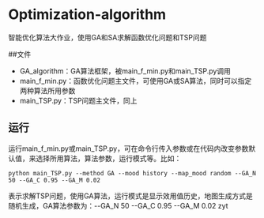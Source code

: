 # Optimization-algorithm
智能优化算法大作业，使用GA和SA求解函数优化问题和TSP问题

##文件
- GA_algorithm：GA算法框架，被main_f_min.py和main_TSP.py调用
- main_f_min.py：函数优化问题主文件，可使用GA或SA算法，同时可以指定两种算法所用参数
- main_TSP.py：TSP问题主文件，同上

## 运行
运行main_f_min.py或main_TSP.py，可在命令行传入参数或在代码内改变参数默认值，来选择所用算法，算法参数，运行模式等。比如：

    python main_TSP.py --method GA --mood history --map_mood random --GA_N 50 --GA_C 0.95 --GA_M 0.02

表示求解TSP问题，使用GA算法，运行模式是显示效用值历史，地图生成方式是随机生成，GA算法参数为：--GA_N 50 --GA_C 0.95 --GA_M 0.02 zyt
